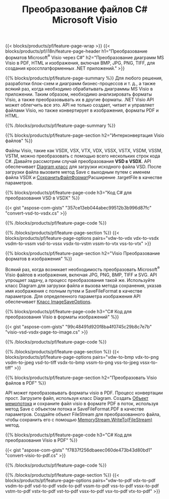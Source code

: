 ﻿---
title: Преобразование файлов C# Microsoft Visio
url: /ru/net/conversion/
description: Преобразование форматов Microsoft Visio VSDX VSX VTX VDX VSSX VSTX VSDM VSSM VSTM VDW VSD VSS VST в PDF HTML и изображения с помощью нескольких строк кода C# с помощью библиотеки .NET.
---
{{< blocks/products/pf/feature-page-wrap >}}
{{< blocks/products/pf/i18n/feature-page-header h1="Преобразование форматов Microsoft<sup>&reg;</sup> Visio через C#" h2="Преобразование диаграмм MS Visio в PDF, HTML и изображения, включая BMP, JPG, PNG, TIFF, для создания кроссплатформенных .NET приложений." >}}

{{% blocks/products/pf/feature-page-summary %}}
Для любого решения, разработки блок-схем и диаграмм бизнес-процессов и т. д., а также всякий раз, когда необходимо обрабатывать диаграммы MS Visio в приложении. Таким образом, необходимо анализировать форматы Visio, а также преобразовывать их в другие форматы. .NET Visio API может облегчить все это. API не только создает, читает и управляет файлами Visio, но также конвертирует в изображения, форматы PDF и HTML.

{{% /blocks/products/pf/feature-page-summary %}}

{{% blocks/products/pf/feature-page-section h2="Интерконвертация Visio файлов" %}}

Файлы Visio, такие как VSDX, VSX, VTX, VDX, VSSX, VSTX, VSDM, VSSM, VSTM, можно преобразовать с помощью всего нескольких строк кода C#. Давайте рассмотрим случай преобразования **VSD в VSDX**. API обеспечивает [Diagram класс](https://apireference.aspose.com/diagram/net/aspose.diagram/diagram) для загрузки исходного файла VSD. После загрузки файла вызовите метод Save с выходным путем с именем файла VSDX и [СохранитьФайлФормат](https://apireference.aspose.com/diagram/net/aspose.diagram/savefileformat)Расширение .targetFile в качестве параметров.

{{% blocks/products/pf/feature-page-code h3="Код C# для преобразования VSD в VSDX" %}}

{{< gist "aspose-com-gists" "357ce13eb044abec99512b3b996d87fc" "convert-vsd-to-vsdx.cs" >}}

{{% /blocks/products/pf/feature-page-code %}}

{{% /blocks/products/pf/feature-page-section %}}
{{< blocks/products/pf/feature-page-options pairs="vdw-to-vdx vdx-to-vsdx vsdm-to-vssm vsd-to-vssx vsdx-to-vstm vssm-to-vtx vss-to-vtx" >}}

{{% blocks/products/pf/feature-page-section h2="Visio Преобразование форматов в изображения" %}}

Всякий раз, когда возникает необходимость преобразовать Microsoft<sup>&reg;</sup> Visio файлов в изображения, включая JPG, PNG, BMP, TIFF и SVG. API упрощает задачу, а процесс преобразования такой же. Используйте класс Diagram для загрузки файла и вызова метода сохранения, указав имя изображения с полным путем и SaveFileFormat в качестве параметров. Для определенного параметра изображения API обеспечивает [Класс ImageSaveOptions](https://apireference.aspose.com/diagram/net/aspose.diagram.saving/imagesaveoptions).

{{% blocks/products/pf/feature-page-code h3="C# Код для преобразования Visio в форматы изображений" %}}

{{< gist "aspose-com-gists" "99c48491d920f8ba4f0745c29b8c7e7b" "visio-vsd-vsdx-page-to-image.cs" >}}

{{% /blocks/products/pf/feature-page-code %}}

{{% /blocks/products/pf/feature-page-section %}}
{{< blocks/products/pf/feature-page-options pairs="vdw-to-bmp vdx-to-png vsdm-to-jpeg vsd-to-tiff vsdx-to-bmp vssm-to-png vss-to-jpeg vssx-to-tiff" >}}

{{% blocks/products/pf/feature-page-section h2="Преобразовать Visio файлов в PDF" %}}

API может преобразовывать форматы visio в PDF. Процесс конвертации прост. Загрузите файл, используя класс Diagram. Создать [Объект мемопотока](https://docs.microsoft.com/en-us/dotnet/api/system.io.memorystream) и сохраните файл visio в формате PDF в поток, используя метод Save с объектом потока и SaveFileFormat.PDF в качестве параметров. Создайте объект FileStream для преобразованного файла, чтобы сохранить его с помощью [MemoryStream.WriteTo(FileStream)](https://docs.microsoft.com/en-us/dotnet/api/system.io.memorystream.writeto?view=net-5.0#System_IO_MemoryStream_WriteTo_System_IO_Stream_) метод. 

{{% blocks/products/pf/feature-page-code h3="C# Код для преобразования Visio в PDF" %}}

{{< gist "aspose-com-gists" "f7837f256dbaeec060de473b43d80bd1" "convert-visio-to-pdf.cs" >}}

{{% /blocks/products/pf/feature-page-code %}}

{{% /blocks/products/pf/feature-page-section %}}
{{< blocks/products/pf/feature-page-options pairs="vdw-to-pdf vdx-to-pdf vsdm-to-pdf vsd-to-pdf vsdx-to-pdf vssm-to-pdf vss-to-pdf vssx-to-pdf vstm-to-pdf vstx-to-pdf vst-to-pdf vssx-to-pdf vsx-to-pdf vtx-to-pdf" >}}
